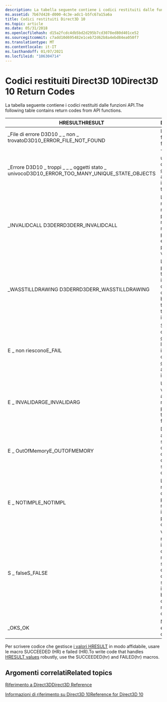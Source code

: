 ```yaml
---
description: La tabella seguente contiene i codici restituiti dalle funzioni API.
ms.assetid: 7b67d428-d000-4c3e-adc1-b5fc67a15a6a
title: Codici restituiti Direct3D 10
ms.topic: article
ms.date: 05/31/2018
ms.openlocfilehash: d15a2fcdc4db5bd2d295b7cd3078ed80d401ce52
ms.sourcegitcommit: c7add10d695482e1ceb72d62b8a4ebd84ea050f7
ms.translationtype: MT
ms.contentlocale: it-IT
ms.lasthandoff: 01/07/2021
ms.locfileid: "106304714"
---
```

# <a name="direct3d-10-return-codes"></a><span data-ttu-id="83e3e-103">Codici restituiti Direct3D 10</span><span class="sxs-lookup"><span data-stu-id="83e3e-103">Direct3D 10 Return Codes</span></span>

<span data-ttu-id="83e3e-104">La tabella seguente contiene i codici restituiti dalle funzioni API.</span><span class="sxs-lookup"><span data-stu-id="83e3e-104">The following table contains return codes from API functions.</span></span>



| <span data-ttu-id="83e3e-105">HRESULT</span><span class="sxs-lookup"><span data-stu-id="83e3e-105">HRESULT</span></span>                                         | <span data-ttu-id="83e3e-106">Descrizione</span><span class="sxs-lookup"><span data-stu-id="83e3e-106">Description</span></span>                                                                                                                                           |
|-------------------------------------------------|-------------------------------------------------------------------------------------------------------------------------------------------------------|
| <span data-ttu-id="83e3e-107">\_File di errore D3D10 \_ \_ non \_ trovato</span><span class="sxs-lookup"><span data-stu-id="83e3e-107">D3D10\_ERROR\_FILE\_NOT\_FOUND</span></span>                  | <span data-ttu-id="83e3e-108">Impossibile trovare il file.</span><span class="sxs-lookup"><span data-stu-id="83e3e-108">The file was not found.</span></span>                                                                                                                               |
| <span data-ttu-id="83e3e-109">\_Errore D3D10 \_ troppi \_ \_ \_ oggetti stato \_ univoco</span><span class="sxs-lookup"><span data-stu-id="83e3e-109">D3D10\_ERROR\_TOO\_MANY\_UNIQUE\_STATE\_OBJECTS</span></span> | <span data-ttu-id="83e3e-110">Troppe istanze univoche di un determinato tipo di [oggetto di stato](d3d10-graphics-programming-guide-api-features-state-objects.md).</span><span class="sxs-lookup"><span data-stu-id="83e3e-110">There are too many unique instances of a particular type of [state object](d3d10-graphics-programming-guide-api-features-state-objects.md).</span></span>          |
| <span data-ttu-id="83e3e-111">\_INVALIDCALL D3DERR</span><span class="sxs-lookup"><span data-stu-id="83e3e-111">D3DERR\_INVALIDCALL</span></span>                             | <span data-ttu-id="83e3e-112">La chiamata al metodo non è valida.</span><span class="sxs-lookup"><span data-stu-id="83e3e-112">The method call is invalid.</span></span> <span data-ttu-id="83e3e-113">Il parametro di un metodo, ad esempio, non può essere un puntatore valido.</span><span class="sxs-lookup"><span data-stu-id="83e3e-113">For example, a method's parameter may not be a valid pointer.</span></span>                                                             |
| <span data-ttu-id="83e3e-114">\_WASSTILLDRAWING D3DERR</span><span class="sxs-lookup"><span data-stu-id="83e3e-114">D3DERR\_WASSTILLDRAWING</span></span>                         | <span data-ttu-id="83e3e-115">L'operazione blit precedente che sta trasferendo informazioni da o verso questa superficie non è completa.</span><span class="sxs-lookup"><span data-stu-id="83e3e-115">The previous blit operation that is transferring information to or from this surface is incomplete.</span></span>                                                   |
| <span data-ttu-id="83e3e-116">E \_ non riescono</span><span class="sxs-lookup"><span data-stu-id="83e3e-116">E\_FAIL</span></span>                                         | <span data-ttu-id="83e3e-117">Si è tentato di creare un dispositivo con il [livello di debug](d3d10-graphics-programming-guide-api-features-layers.md) abilitato e il livello non è installato.</span><span class="sxs-lookup"><span data-stu-id="83e3e-117">Attempted to create a device with the [debug layer](d3d10-graphics-programming-guide-api-features-layers.md) enabled and the layer is not installed.</span></span> |
| <span data-ttu-id="83e3e-118">E \_ INVALIDARG</span><span class="sxs-lookup"><span data-stu-id="83e3e-118">E\_INVALIDARG</span></span>                                   | <span data-ttu-id="83e3e-119">Un parametro non valido è stato passato alla funzione di restituzione.</span><span class="sxs-lookup"><span data-stu-id="83e3e-119">An invalid parameter was passed to the returning function.</span></span>                                                                                            |
| <span data-ttu-id="83e3e-120">E \_ OutOfMemory</span><span class="sxs-lookup"><span data-stu-id="83e3e-120">E\_OUTOFMEMORY</span></span>                                  | <span data-ttu-id="83e3e-121">Direct3D non è riuscito ad allocare memoria sufficiente per completare la chiamata.</span><span class="sxs-lookup"><span data-stu-id="83e3e-121">Direct3D could not allocate sufficient memory to complete the call.</span></span>                                                                                   |
| <span data-ttu-id="83e3e-122">E \_ NOTIMPL</span><span class="sxs-lookup"><span data-stu-id="83e3e-122">E\_NOTIMPL</span></span>                                      | <span data-ttu-id="83e3e-123">La chiamata al metodo non viene implementata con la combinazione di parametri passata.</span><span class="sxs-lookup"><span data-stu-id="83e3e-123">The method call isn't implemented with the passed parameter combination.</span></span>                                                                              |
| <span data-ttu-id="83e3e-124">S \_ false</span><span class="sxs-lookup"><span data-stu-id="83e3e-124">S\_FALSE</span></span>                                        | <span data-ttu-id="83e3e-125">Valore di operazione riuscita alternativo, che indica un completamento positivo ma non standard (il significato esatto dipende dal contesto).</span><span class="sxs-lookup"><span data-stu-id="83e3e-125">Alternate success value, indicating a successful but nonstandard completion (the precise meaning depends on context).</span></span>                                 |
| <span data-ttu-id="83e3e-126">\_OK</span><span class="sxs-lookup"><span data-stu-id="83e3e-126">S\_OK</span></span>                                           | <span data-ttu-id="83e3e-127">Non si sono verificati errori.</span><span class="sxs-lookup"><span data-stu-id="83e3e-127">No error occurred.</span></span>                                                                                                                                    |



 

<span data-ttu-id="83e3e-128">Per scrivere codice che gestisce [i valori HRESULT](../winprog/windows-data-types.md) in modo affidabile, usare le macro SUCCEEDED (HR) e failed (HR).</span><span class="sxs-lookup"><span data-stu-id="83e3e-128">To write code that handles [HRESULT values](../winprog/windows-data-types.md) robustly, use the SUCCEEDED(hr) and FAILED(hr) macros.</span></span>

## <a name="related-topics"></a><span data-ttu-id="83e3e-129">Argomenti correlati</span><span class="sxs-lookup"><span data-stu-id="83e3e-129">Related topics</span></span>

<dl> <dt>

[<span data-ttu-id="83e3e-130">Riferimento a Direct3D</span><span class="sxs-lookup"><span data-stu-id="83e3e-130">Direct3D Reference</span></span>](d3d10-graphics-reference-d3d10.md)
</dt> <dt>

[<span data-ttu-id="83e3e-131">Informazioni di riferimento su Direct3D 10</span><span class="sxs-lookup"><span data-stu-id="83e3e-131">Reference for Direct3D 10</span></span>](d3d10-graphics-reference.md)
</dt> </dl>

 

 

